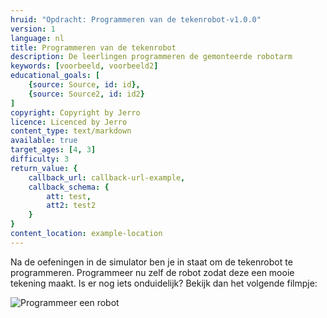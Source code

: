 ```yaml
---
hruid: "Opdracht: Programmeren van de tekenrobot-v1.0.0"
version: 1
language: nl
title: Programmeren van de tekenrobot
description: De leerlingen programmeren de gemonteerde robotarm
keywords: [voorbeeld, voorbeeld2]
educational_goals: [
    {source: Source, id: id}, 
    {source: Source2, id: id2}
]
copyright: Copyright by Jerro
licence: Licenced by Jerro
content_type: text/markdown
available: true
target_ages: [4, 3]
difficulty: 3
return_value: {
    callback_url: callback-url-example,
    callback_schema: {
        att: test,
        att2: test2
    }
}
content_location: example-location
---
```


Na de oefeningen in de simulator ben je in staat om de tekenrobot te programmeren. Programmeer nu zelf de robot zodat deze een mooie tekening maakt. Is er nog iets onduidelijk? Bekijk dan het volgende filmpje:

![Programmeer een robot](@youtube/https://www.youtube.com/embed/zQ22ZWX64mU "Programmeer een robot")